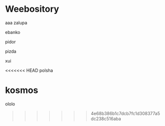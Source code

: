 # Weebository
aaa
zalupa

ebanko

pidor

pizda

xui

<<<<<<< HEAD
polsha

kosmos
=======
ololo
>>>>>>> 4e68b386b1c7dcb7fc1d308377a5dc238c516aba
